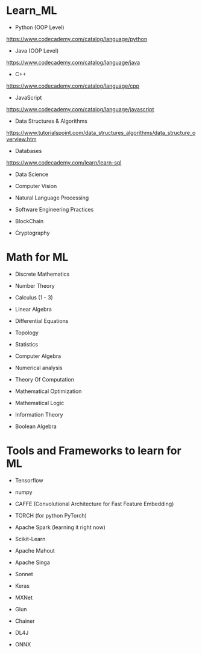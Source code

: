 # Learn_ML

* Python (OOP Level)

https://www.codecademy.com/catalog/language/python

* Java (OOP Level)

https://www.codecademy.com/catalog/language/java

* C++

https://www.codecademy.com/catalog/language/cpp

* JavaScript

https://www.codecademy.com/catalog/language/javascript

* Data Structures & Algorithms

https://www.tutorialspoint.com/data_structures_algorithms/data_structure_overview.htm

* Databases

https://www.codecademy.com/learn/learn-sql



* Data Science 

* Computer Vision

* Natural Language Processing

* Software Engineering Practices

* BlockChain

* Cryptography 

# Math for ML

* Discrete Mathematics

* Number Theory

* Calculus (1 - 3)

* Linear Algebra

* Differential Equations

* Topology

* Statistics

* Computer Algebra 

* Numerical analysis

* Theory Of Computation

* Mathematical Optimization

* Mathematical Logic 

* Information Theory

* Boolean Algebra


# Tools and Frameworks to learn for ML

* Tensorflow

* numpy 

* CAFFE (Convolutional Architecture for Fast Feature Embedding)

* TORCH (for python PyTorch)

* Apache Spark (learning it right now)

* Scikit-Learn

* Apache Mahout

* Apache Singa

* Sonnet

* Keras

* MXNet

* Glun

* Chainer

* DL4J

* ONNX
